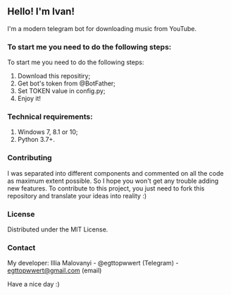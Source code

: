 ## Hello! I'm Ivan!
I'm a modern telegram bot for downloading music from YouTube.

### To start me you need to do the following steps:
To start me you need to do the following steps:

1) Download this repositiry;
2) Get bot's token from @BotFather;
3) Set TOKEN value in config.py;
4) Enjoy it!

### Technical requirements:
1) Windows 7, 8.1 or 10;
2) Python 3.7+.

### Contributing
I was separated into different components and commented on all the code as maximum extent possible. So I hope you won't get any trouble adding new features.
To contribute to this project, you just need to fork this repository and translate your ideas into reality :)

### License
Distributed under the MIT License.

### Contact
My developer: Illia Malovanyi - @egttopwwert (Telegram) - egttopwwert@gmail.com (email)

Have a nice day :)
